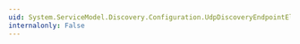 ```yaml
---
uid: System.ServiceModel.Discovery.Configuration.UdpDiscoveryEndpointElement
internalonly: False
---
```

